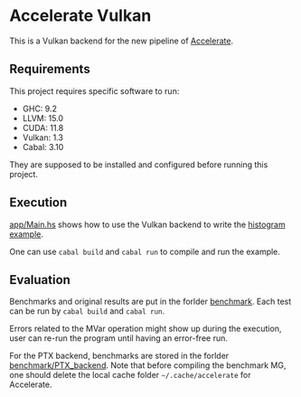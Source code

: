 # Accelerate Vulkan
This is a Vulkan backend for the new pipeline of [Accelerate](https://github.com/ivogabe/accelerate/tree/new-pipeline).

## Requirements
This project requires specific software to run:
- GHC: 9.2
- LLVM: 15.0
- CUDA: 11.8
- Vulkan: 1.3
- Cabal: 3.10

They are supposed to be installed and configured before running this project.

## Execution
[app/Main.hs](https://github.com/largeword/accelerate-vulkan/blob/main/app/Main.hs) shows how to use the Vulkan backend to write the [histogram example](https://hackage.haskell.org/package/accelerate/docs/Data-Array-Accelerate.html#g:28).

One can use `cabal build` and `cabal run` to compile and run the example.

## Evaluation
Benchmarks and original results are put in the forlder [benchmark](https://github.com/largeword/accelerate-vulkan/tree/main/benchmark). Each test can be run by `cabal build` and `cabal run`.

Errors related to the MVar operation might show up during the execution, user can re-run the program until having an error-free run.

For the PTX backend, benchmarks are stored in the forlder [benchmark/PTX_backend](https://github.com/largeword/accelerate-vulkan/tree/main/benchmark/PTX_backend). Note that before compiling the benchmark MG, one should delete the local cache folder `~/.cache/accelerate` for Accelerate.
